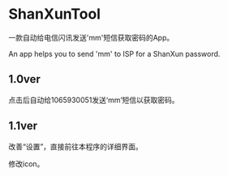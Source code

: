 # ShanXunTool

一款自动给电信闪讯发送'mm'短信获取密码的App。

An app helps you to send 'mm' to ISP for a ShanXun password.

## 1.0ver

点击后自动给1065930051发送‘mm’短信以获取密码。

## 1.1ver

改善“设置”，直接前往本程序的详细界面。

修改icon。